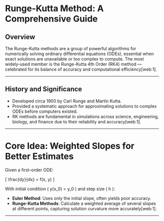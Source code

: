 # Runge-Kutta Method: A Comprehensive Guide

## Overview

The Runge-Kutta methods are a group of powerful algorithms for numerically solving ordinary differential equations (ODEs), essential when exact solutions are unavailable or too complex to compute. The most widely-used member is the Runge-Kutta 4th Order (RK4) method — celebrated for its balance of accuracy and computational efficiency[web:1].

---

## History and Significance

- Developed circa 1900 by Carl Runge and Martin Kutta.
- Provided a systematic approach for approximating solutions to complex ODEs before computers existed.
- RK methods are fundamental in simulations across science, engineering, biology, and finance due to their reliability and accuracy[web:1].

---

# Core Idea: Weighted Slopes for Better Estimates

Given a first-order ODE:

\[
\frac{dy}{dx} = f(x, y)
\]

With initial condition \( y(x_0) = y_0 \) and step size \( h \):

- **Euler Method**: Uses only the initial slope, often yields poor accuracy.
- **Runge-Kutta Methods**: Calculate a weighted average of several slopes at different points, capturing solution curvature more accurately[web:1].

---
